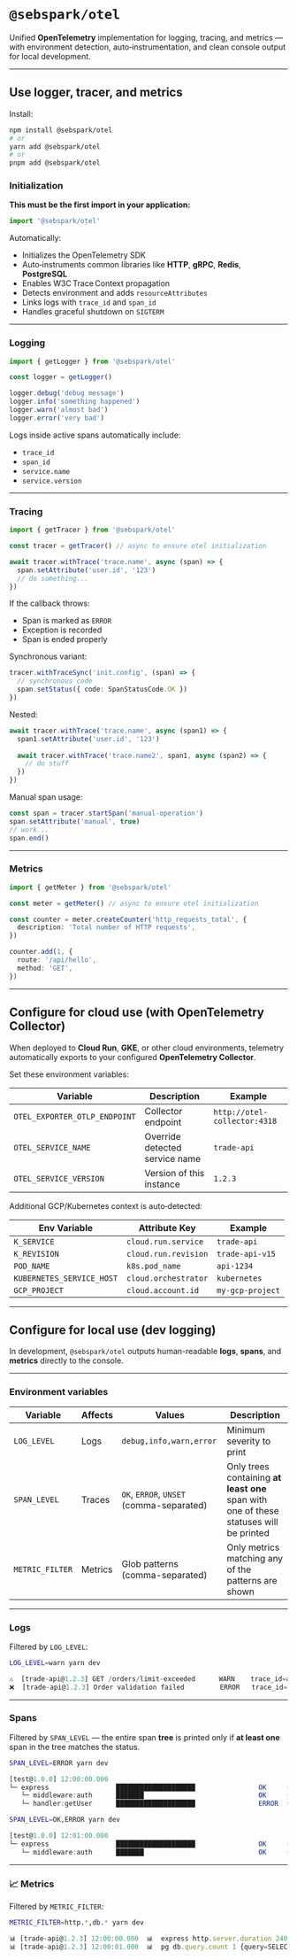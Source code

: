 # `@sebspark/otel`

Unified **OpenTelemetry** implementation for logging, tracing, and metrics — with environment detection, auto‑instrumentation, and clean console output for local development.

---

## Use logger, tracer, and metrics

Install:

```sh
npm install @sebspark/otel
# or
yarn add @sebspark/otel
# or
pnpm add @sebspark/otel
```

### Initialization

**This must be the first import in your application:**

```ts
import '@sebspark/otel'
```

Automatically:

- Initializes the OpenTelemetry SDK  
- Auto‑instruments common libraries like **HTTP**, **gRPC**, **Redis**, **PostgreSQL**  
- Enables W3C Trace Context propagation  
- Detects environment and adds `resourceAttributes`  
- Links logs with `trace_id` and `span_id`  
- Handles graceful shutdown on `SIGTERM`

---

### Logging

```ts
import { getLogger } from '@sebspark/otel'

const logger = getLogger()

logger.debug('debug message')
logger.info('something happened')
logger.warn('almost bad')
logger.error('very bad')
```

Logs inside active spans automatically include:
- `trace_id`
- `span_id`
- `service.name`
- `service.version`

---

### Tracing

```ts
import { getTracer } from '@sebspark/otel'

const tracer = getTracer() // async to ensure otel initialization

await tracer.withTrace('trace.name', async (span) => {
  span.setAttribute('user.id', '123')
  // do something...
})
```

If the callback throws:
- Span is marked as `ERROR`
- Exception is recorded
- Span is ended properly

Synchronous variant:

```ts
tracer.withTraceSync('init.config', (span) => {
  // synchronous code
  span.setStatus({ code: SpanStatusCode.OK })
})
```

Nested:

```ts
await tracer.withTrace('trace.name', async (span1) => {
  span1.setAttribute('user.id', '123')
  
  await tracer.withTrace('trace.name2', span1, async (span2) => {
    // do stuff
  })
})
```

Manual span usage:

```ts
const span = tracer.startSpan('manual-operation')
span.setAttribute('manual', true)
// work...
span.end()
```

---

### Metrics

```ts
import { getMeter } from '@sebspark/otel'

const meter = getMeter() // async to ensure otel initialization

const counter = meter.createCounter('http_requests_total', {
  description: 'Total number of HTTP requests',
})

counter.add(1, {
  route: '/api/hello',
  method: 'GET',
})
```

---

## Configure for cloud use (with OpenTelemetry Collector)

When deployed to **Cloud Run**, **GKE**, or other cloud environments, telemetry automatically exports to your configured **OpenTelemetry Collector**.

Set these environment variables:

| Variable                      | Description                     | Example                       |
|-------------------------------|---------------------------------|-------------------------------|
| `OTEL_EXPORTER_OTLP_ENDPOINT` | Collector endpoint              | `http://otel-collector:4318`  |
| `OTEL_SERVICE_NAME`           | Override detected service name  | `trade-api`                   |
| `OTEL_SERVICE_VERSION`        | Version of this instance        | `1.2.3`                       |

Additional GCP/Kubernetes context is auto‑detected:

| Env Variable              | Attribute Key         | Example           |
|---------------------------|-----------------------|-------------------|
| `K_SERVICE`               | `cloud.run.service`   | `trade-api`       |
| `K_REVISION`              | `cloud.run.revision`  | `trade-api-v15`   |
| `POD_NAME`                | `k8s.pod_name`        | `api-1234`        |
| `KUBERNETES_SERVICE_HOST` | `cloud.orchestrator`  | `kubernetes`      |
| `GCP_PROJECT`             | `cloud.account.id`    | `my-gcp-project`  |

---

## Configure for local use (dev logging)

In development, `@sebspark/otel` outputs human-readable **logs**, **spans**, and **metrics** directly to the console.

---

### Environment variables

| Variable       | Affects | Values                                   | Description                                                                             |
|----------------|---------|------------------------------------------|-----------------------------------------------------------------------------------------|
| `LOG_LEVEL`    | Logs    | `debug,info,warn,error`                  | Minimum severity to print                                                               |
| `SPAN_LEVEL`   | Traces  | `OK`, `ERROR`, `UNSET` (comma-separated) | Only trees containing **at least one** span with one of these statuses will be printed  |
| `METRIC_FILTER`| Metrics | Glob patterns (comma-separated)          | Only metrics matching any of the patterns are shown                                     |

---

### Logs

Filtered by `LOG_LEVEL`:

```sh
LOG_LEVEL=warn yarn dev
```

```ts
⚠️  [trade-api@1.2.3] GET /orders/limit-exceeded      WARN    trace_id=abc123 span_id=def456
❌  [trade-api@1.2.3] Order validation failed         ERROR   trace_id=abc123 span_id=def456
```

---

### Spans

Filtered by `SPAN_LEVEL` — the entire span **tree** is printed only if **at least one** span in the tree matches the status.

```sh
SPAN_LEVEL=ERROR yarn dev
```

```ts
[test@1.0.0] 12:00:00.000
└─ express                 ████████████████████                OK     (0 ms–1.00 s)
   └─ middleware:auth      ███████                             OK     (0 ms–0.20 s)
   └─ handler:getUser      ████████████████████                ERROR  (0 ms–1.00 s)
```

```sh
SPAN_LEVEL=OK,ERROR yarn dev
```

```ts
[test@1.0.0] 12:01:00.000
└─ express                 ████████████████████                OK     (0 ms–1.00 s)
   └─ middleware:auth      ███████                             OK     (0 ms–0.20 s)
```

---

### 📈 Metrics

Filtered by `METRIC_FILTER`:

```sh
METRIC_FILTER=http.*,db.* yarn dev
```

```ts
📊 [trade-api@1.2.3] 12:00:00.000  📊  express http.server.duration 240ms {route=/api/hello method=GET}
📊 [trade-api@1.2.3] 12:00:01.000  📊  pg db.query.count 1 {query=SELECT * FROM users}
```
